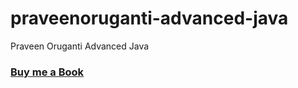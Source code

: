 # praveenoruganti-advanced-java
 Praveen Oruganti Advanced Java

### [Buy me a Book](https://bit.ly/388sUbE)

